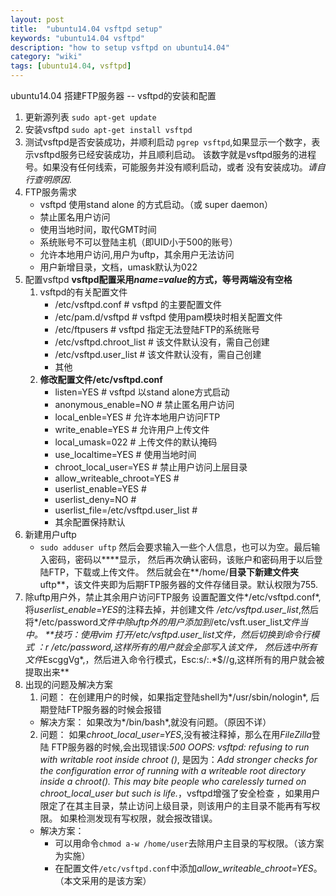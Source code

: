 ```yaml
---
layout: post
title:  "ubuntu14.04 vsftpd setup"
keywords: "ubuntu14.04 vsftpd"
description: "how to setup vsftpd on ubuntu14.04"
category: "wiki" 
tags: [ubuntu14.04, vsftpd]
---
```


ubuntu14.04 搭建FTP服务器 -- vsftpd的安装和配置

<!-- more -->

1. 更新源列表
	`sudo apt-get update`
2. 安装vsftpd
	`sudo apt-get install vsftpd`
3. 测试vsftpd是否安装成功，并顺利启动
	`pgrep vsftpd`,如果显示一个数字，表示vsftpd服务已经安装成功，并且顺利启动。
	该数字就是vsftpd服务的进程号。如果没有任何线索，可能服务并没有顺利启动，或者
	没有安装成功。*请自行查明原因*.
4. FTP服务需求
	* vsftpd 使用stand alone 的方式启动。（或 super daemon）
	* 禁止匿名用户访问
	* 使用当地时间，取代GMT时间
	* 系统账号不可以登陆主机（即UID小于500的账号）
	* 允许本地用户访问,用户为uftp，其余用户无法访问
	* 用户新增目录，文档，umask默认为022
5. 配置vsftpd
	**vsftpd配置采用*name=value*的方式，等号两端没有空格**
	1. vsftpd的有关配置文件
		* /etc/vsftpd.conf  # vsftpd 的主要配置文件
		* /etc/pam.d/vsftpd # vsftpd 使用pam模块时相关配置文件
		* /etc/ftpusers     # vsftpd 指定无法登陆FTP的系统账号
		* /etc/vsftpd.chroot_list # 该文件默认没有，需自己创建
		* /etc/vsftpd.user_list   # 该文件默认没有，需自己创建
		* 其他
	2. **修改配置文件/etc/vsftpd.conf**
		* listen=YES # vsftpd 以stand alone方式启动
		* anonymous_enable=NO # 禁止匿名用户访问
		* local_enble=YES  # 允许本地用户访问FTP
		* write_enable=YES # 允许用户上传文件
		* local_umask=022  # 上传文件的默认掩码
		* use_localtime=YES # 使用当地时间
		* chroot_local_user=YES # 禁止用户访问上层目录
		* allow_writeable_chroot=YES # 
		* userlist_enable=YES #
		* userlist_deny=NO #
		* userlist_file=/etc/vsftpd.user_list # 
		* 其余配置保持默认
6. 新建用户uftp
	* `sudo adduser uftp`
	然后会要求输入一些个人信息，也可以为空。最后输入密码，密码以****显示，
	然后再次确认密码，该账户和密码用于以后登陆FTP，下载或上传文件。
	然后就会在**/home/**目录下新建文件夹**uftp**，该文件夹即为后期FTP服务器的文件存储目录。默认权限为755.
7. 除uftp用户外，禁止其余用户访问FTP服务
	设置配置文件*/etc/vsftpd.conf*,将*userlist_enable=YES*的注释去掉，并创建文件
	*/etc/vsftpd.user_list*,然后将*/etc/password*文件中除uftp外的用户添加到*/etc/vsft.user_list*文件当中。
	**技巧：使用vim 打开/etc/vsftpd.user_list文件，然后切换到命令行模式
	*：r /etc/password*,这样所有的用户就会全部写入该文件，
	然后选中所有文件*EscggVg*,，然后进入命令行模式，Esc:s/:.\*$//g,这样所有的用户就会被提取出来**
8. 出现的问题及解决方案
	1. 问题： 在创建用户的时候，如果指定登陆shell为*/usr/sbin/nologin*,
	后期登陆FTP服务器的时候会报错		
	* 解决方案：
		如果改为*/bin/bash*,就没有问题。（原因不详）
	2. 问题： 如果*chroot_local_user=YES*,没有被注释掉，那么在用*FileZilla*登陆
	FTP服务器的时候,会出现错误:*500 OOPS: vsftpd: refusing to run with writable root inside chroot ()*, 是因为：*Add stronger checks for the configuration error of running with a writeable root directory inside a chroot(). This may bite people who carelessly turned on chroot_local_user but such is life.*，vsftpd增强了安全检查
	，如果用户限定了在其主目录，禁止访问上级目录，则该用户的主目录不能再有写权限。
	如果检测发现有写权限，就会报改错误。
	* 解决方案：
		- 可以用命令`chmod a-w /home/user`去除用户主目录的写权限。（该方案为实施）
		- 在配置文件`/etc/vsftpd.conf`中添加*allow_writeable_chroot=YES*。（本文采用的是该方案）

	
	
